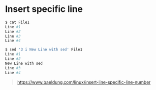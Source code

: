 # Insert specific line

```sh
$ cat File1
Line #1
Line #2
Line #3
Line #4
```

```sh
$ sed '3 i New Line with sed' File1
Line #1
Line #2
New Line with sed
Line #3
Line #4
```

> https://www.baeldung.com/linux/insert-line-specific-line-number

